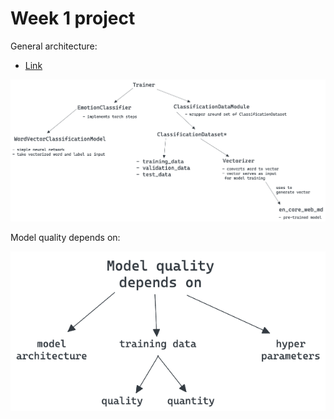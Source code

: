 # Week 1 project

General architecture:
- [Link](https://excalidraw.com/#json=Htk-FgSE7wp2T_wvXhVro,x3p2LuAKWIJF8JgXFcmNzg)

![](img/architecture.png)

Model quality depends on:

![img.png](img/model-quality.png)
